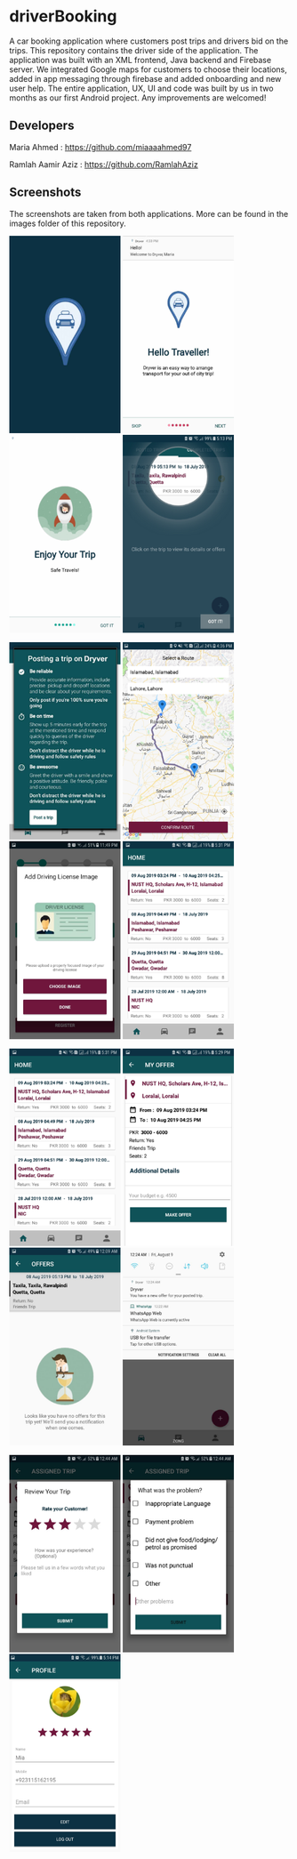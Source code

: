 # driverBooking
A car booking application where customers post trips and drivers bid on the trips. This repository contains the driver side of the application.
The application was built with an XML frontend, Java backend and Firebase server. We integrated Google maps for customers to choose their locations, added in app messaging through firebase and added onboarding and new user help.
The entire application, UX, UI and code was built by us in two months as our first Android project. Any improvements are welcomed! 

## Developers
Maria Ahmed : https://github.com/miaaaahmed97 <p/>
Ramlah Aamir Aziz : https://github.com/RamlahAziz

## Screenshots
The screenshots are taken from both applications. More can be found in the images folder of this repository.

<img src="https://github.com/miaaaahmed97/driverBooking/blob/master/images/app_loading.jpeg" width="200"> <img src="https://github.com/miaaaahmed97/driverBooking/blob/master/images/app_onboarding_1.jpeg" width="200"><img src="https://github.com/miaaaahmed97/driverBooking/blob/master/images/app_onboarding_end.jpeg" width="200"> <img src="https://github.com/miaaaahmed97/driverBooking/blob/master/images/app_tour.jpeg" width="200"><p/>
<img src="https://github.com/miaaaahmed97/driverBooking/blob/master/images/first_time_post.jpeg" width="200"> <img src="https://github.com/miaaaahmed97/driverBooking/blob/master/images/route_selection.jpeg" width="200"><img src="https://github.com/miaaaahmed97/driverBooking/blob/master/images/sign_up_driver.jpg" width="200"> <img src="https://github.com/miaaaahmed97/driverBooking/blob/master/images/driver_home.jpeg" width="200"><p/>
<img src="https://github.com/miaaaahmed97/driverBooking/blob/master/images/driver_home.jpeg" width="200"> <img src="https://github.com/miaaaahmed97/driverBooking/blob/master/images/make_an_offer.jpeg" width="200"><img src="https://github.com/miaaaahmed97/driverBooking/blob/master/images/no_offers_for_trip.jpg" width="200"> <img src="https://github.com/miaaaahmed97/driverBooking/blob/master/images/offer_notification.jpg" width="200"><p/>
<img src="https://github.com/miaaaahmed97/driverBooking/blob/master/images/rate_trip.jpg" width="200"> <img src="https://github.com/miaaaahmed97/driverBooking/blob/master/images/bad_review.jpg" width="200"><img src="https://github.com/miaaaahmed97/driverBooking/blob/master/images/profile.jpeg" width="200"> 

